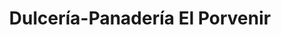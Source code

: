 ---
title: "Dulcería-Panadería El Porvenir"
url: /guisa/dulceria-panaderia-el-porvenir/
shop: Bäckerei
---